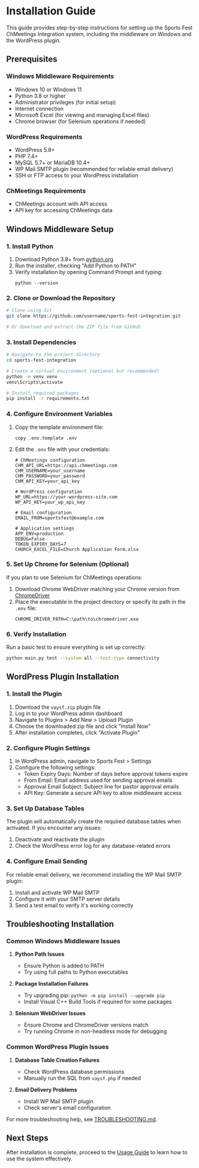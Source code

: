 # Installation Guide

This guide provides step-by-step instructions for setting up the Sports Fest ChMeetings Integration system, including the middleware on Windows and the WordPress plugin.

## Prerequisites

### Windows Middleware Requirements

- Windows 10 or Windows 11
- Python 3.8 or higher
- Administrator privileges (for initial setup)
- Internet connection
- Microsoft Excel (for viewing and managing Excel files)
- Chrome browser (for Selenium operations if needed)

### WordPress Requirements

- WordPress 5.8+
- PHP 7.4+
- MySQL 5.7+ or MariaDB 10.4+
- WP Mail SMTP plugin (recommended for reliable email delivery)
- SSH or FTP access to your WordPress installation

### ChMeetings Requirements

- ChMeetings account with API access
- API key for accessing ChMeetings data

## Windows Middleware Setup

### 1. Install Python

1. Download Python 3.8+ from [python.org](https://www.python.org/downloads/windows/)
2. Run the installer, checking "Add Python to PATH"
3. Verify installation by opening Command Prompt and typing:
   ```
   python --version
   ```

### 2. Clone or Download the Repository

```bash
# Clone using Git
git clone https://github.com/username/sports-fest-integration.git

# Or download and extract the ZIP file from GitHub
```

### 3. Install Dependencies

```bash
# Navigate to the project directory
cd sports-fest-integration

# Create a virtual environment (optional but recommended)
python -m venv venv
venv\Scripts\activate

# Install required packages
pip install -r requirements.txt
```

### 4. Configure Environment Variables

1. Copy the template environment file:
   ```
   copy .env.template .env
   ```

2. Edit the `.env` file with your credentials:
   ```
   # ChMeetings configuration
   CHM_API_URL=https://api.chmeetings.com
   CHM_USERNAME=your_username
   CHM_PASSWORD=your_password
   CHM_API_KEY=your_api_key

   # WordPress configuration
   WP_URL=https://your-wordpress-site.com
   WP_API_KEY=your_wp_api_key

   # Email configuration
   EMAIL_FROM=sportsfest@example.com

   # Application settings
   APP_ENV=production
   DEBUG=False
   TOKEN_EXPIRY_DAYS=7
   CHURCH_EXCEL_FILE=Church Application Form.xlsx
   ```

### 5. Set Up Chrome for Selenium (Optional)

If you plan to use Selenium for ChMeetings operations:

1. Download Chrome WebDriver matching your Chrome version from [ChromeDriver](https://sites.google.com/chromium.org/driver/)
2. Place the executable in the project directory or specify its path in the `.env` file:
   ```
   CHROME_DRIVER_PATH=C:\path\to\chromedriver.exe
   ```

### 6. Verify Installation

Run a basic test to ensure everything is set up correctly:

```bash
python main.py test --system all --test-type connectivity
```

## WordPress Plugin Installation

### 1. Install the Plugin

1. Download the `vaysf.zip` plugin file
2. Log in to your WordPress admin dashboard
3. Navigate to Plugins > Add New > Upload Plugin
4. Choose the downloaded zip file and click "Install Now"
5. After installation completes, click "Activate Plugin"

### 2. Configure Plugin Settings

1. In WordPress admin, navigate to Sports Fest > Settings
2. Configure the following settings:
   - Token Expiry Days: Number of days before approval tokens expire
   - From Email: Email address used for sending approval emails
   - Approval Email Subject: Subject line for pastor approval emails
   - API Key: Generate a secure API key to allow middleware access

### 3. Set Up Database Tables

The plugin will automatically create the required database tables when activated. If you encounter any issues:

1. Deactivate and reactivate the plugin
2. Check the WordPress error log for any database-related errors

### 4. Configure Email Sending

For reliable email delivery, we recommend installing the WP Mail SMTP plugin:

1. Install and activate WP Mail SMTP
2. Configure it with your SMTP server details
3. Send a test email to verify it's working correctly

## Troubleshooting Installation

### Common Windows Middleware Issues

1. **Python Path Issues**
   - Ensure Python is added to PATH
   - Try using full paths to Python executables

2. **Package Installation Failures**
   - Try upgrading pip: `python -m pip install --upgrade pip`
   - Install Visual C++ Build Tools if required for some packages

3. **Selenium WebDriver Issues**
   - Ensure Chrome and ChromeDriver versions match
   - Try running Chrome in non-headless mode for debugging

### Common WordPress Plugin Issues

1. **Database Table Creation Failures**
   - Check WordPress database permissions
   - Manually run the SQL from `vaysf.php` if needed

2. **Email Delivery Problems**
   - Install WP Mail SMTP plugin
   - Check server's email configuration

For more troubleshooting help, see [TROUBLESHOOTING.md](TROUBLESHOOTING.md).

## Next Steps

After installation is complete, proceed to the [Usage Guide](USAGE.md) to learn how to use the system effectively.
